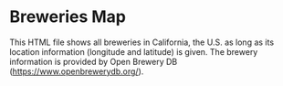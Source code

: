 # Breweries Map
This HTML file shows all breweries in California, the U.S. as long as its location information (longitude and latitude) is given. The brewery information is provided by Open Brewery DB (https://www.openbrewerydb.org/).